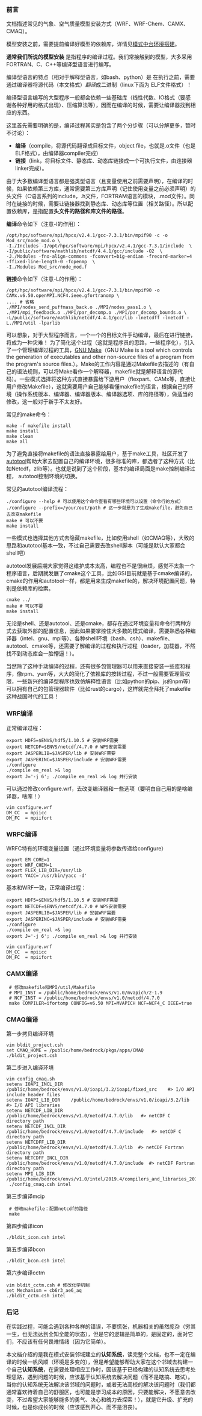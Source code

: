 ### 前言

文档描述常见的气象、空气质量模型安装方式（WRF、WRF-Chem、CAMX、CMAQ）。

模型安装之前，需要提前编译好模型的依赖库，详情见[模式中台环境搭建](http://47.92.132.84:3000/bedrock/envs)。


**通常我们所说的模型安装** 是指程序的编译过程。我们常接触到的模型，大多采用FORTRAN、C、C++等编译型语言进行编写。

编译型语言的特点（相对于解释型语言，如bash、python）是 在执行之前，需要通过编译器将源代码（本文格式）*翻译*成二进制（linux下面为 ELF文件格式）！

编译型语言编写的大型程序一般都会依赖一些基础库（线性代数、IO格式（要感谢各种好用的格式出现）、压缩算法等），因而在编译的时候，需要让编译器找到相应的东西。

这里首先需要明确的是，编译过程其实是包含了两个分步骤（可以分解更多，暂时不讨论）：

* **编译**（compile，将源代码翻译成目标文件，object file，也就是.o文件（也是ELF格式），由编译器compiler完成）
* **链接**（link，将目标文件、静态库、动态库链接成一个可执行文件，由连接器linker完成）。

由于大多数编译型语言都是强类型语言（且变量使用之前需要声明），在编译的时候，如果依赖第三方库，通常需要第三方库声明（记住使用变量之前必须声明）的头文件（C语言系列的include，.h文件，FORTRAM语言的模块，.mod文件）。同时在链接的时候，需要让链接器找到静态库、动态库等位置（相关路径）。所以配置依赖库，是指配置**头文件的路径和库文件的路径**。

**编译**命令如下（注意-I的作用）：
```
/opt/hpc/software/mpi/hpcx/v2.4.1/gcc-7.3.1/bin/mpif90 -c -o Mod_src/node_mod.o \
-I./Includes -I/opt/hpc/software/mpi/hpcx/v2.4.1/gcc-7.3.1/include  \
-I/public/software/mathlib/netcdf/4.4.1/gcc/include -O2  \
-J./Modules -fno-align-commons -fconvert=big-endian -frecord-marker=4 -ffixed-line-length-0 -fopenmp  \
-I./Modules Mod_src/node_mod.f
```

**链接**命令如下（注意-L的作用）：
```
/opt/hpc/software/mpi/hpcx/v2.4.1/gcc-7.3.1/bin/mpif90 -o CAMx.v6.50.openMPI.NCF4.ieee.gfortranomp \
.... # 省略
./MPI/nodes_send_puffmass_back.o ./MPI/nodes_pass1.o \
./MPI/mpi_feedback.o ./MPI/par_decomp.o ./MPI/par_decomp_bounds.o \
-L/public/software/mathlib/netcdf/4.4.1/gcc/lib -lnetcdff -lnetcdf -L./MPI/util -lparlib  
```

可以想象，对于大型程序而言，一个一个的目标文件手动编译，最后在进行链接，将成为一种灾难！ 为了简化这个过程（这就是程序员的思路，一些程序化），引入了一个管理编译过程的工具，[GNU Make](http://www.gnu.org/software/make/)（GNU Make is a tool which controls the generation of executables and other non-source files of a program from the program's source files.）。Make的工作内容是通过Makefile去描述的（有自己的语法规则，可以将Make看作一个解释器，makefile就是解释语言的源代码）。一些模式选择将这种方式直接暴露给下游用户（flexpart、CAMx等，直接让用户修改Makefile），这就需要用户自己能够看懂makefile的语言，根据自己的环境（操作系统版本、编译器、编译器版本、编译器选项、库的路径等），做适当的修改，这一般对于新手不太友好。

常见的make命令：
```
make -f makefile install
make install
make clean
make all
```

为了避免直接将makefile的语法直接暴露给用户，基于make工具，社区开发了[autotool](https://www.gnu.org/software/automake/manual/html_node/Autotools-Introduction.html)帮助大家去配置自己的编译环境，很多标准的库，都选者了这种方式（比如Netcdf，zlib等）。也就是说到了这个阶段，基本的编译局面是make控制编译过程， autotool控制环境的切换。

常见的autotool编译流程：
```
./configure --help # 可以使用这个命令查看有哪些环境可以设置（命令行的方式）
./configure --prefix=/your/out/path # 这一步就是为了生成makefile，避免自己去改变makefile
make # 可以不要
make install
```
一些模式也选择其他方式去隐藏makefile，比如使用shell（如CMAQ等），大致的思路和autotool基本一致，不过自己需要去改shell脚本（可能是默认大家都会shell吧）

autotool发展后期大家觉得这维护成本太高，编程也不是很麻烦，感觉不太象一个程序语言，后期就发展了cmake这个工具，比如GSI目前就是基于cmake编译的，cmake的作用和autotool一样，都是用来生成makefile的，解决环境配置问题，特别是依赖库的检索。
```
cmake ../
make # 可以不要
make install
```

无论是shell、还是autotool、还是cmake，都存在通过环境变量和命令行两种方式去获取外部的配置信息，因此如果要掌控住大多数的模式编译，需要熟悉各种编译器（intel、gnu、mpi等）、各种shell环境（bash、csh）、makefile、autotool、cmake等，还需要了解编译的过程和执行过程（loader，加载器，不然找不到动态库会一脸懵逼！）。

当然除了这种手动编译的过程，还有很多包管理器可以用来直接安装一些库和程序，像rpm、yum等，大大的简化了依赖库的按转过程，不过一般需要管理管权限，一些新兴的编译型程序也效仿解释性语言（比如python的pip、js的npm等）可以拥有自己的包管理器软件（比如rust的cargo），这样就完全拜托了makefile这种战国时代的工具！

### WRF编译
正常编译过程：
```
export HDF5=$ENVS/hdf5/1.10.5 # 安装WRF需要
export NETCDF=$ENVS/netcdf/4.7.0 # WPS安装需要
export JASPERLIB=$JASPER/lib # 安装WRF需要
export JASPERINC=$JASPER/include # 安装WRF需要
./configure
./compile em_real >& log
export J='-j 6'; ./compile em_real >& log 并行安装
```

可以通过修改configure.wrf，去改变编译器和一些选项（要明白自己用的是啥编译器，啥库！）
``` 
vim configure.wrf
DM_CC  = mpiicc
DM_FC  = mpiifort
```

### WRFC编译

WRFC特有的环境变量设置（通过环境变量将参数传递给configure）
```
export EM_CORE=1 
export WRF_CHEM=1
export FLEX_LIB_DIR=/usr/lib
export YACC='/usr/bin/yacc -d'

```
基本和WRF一致，正常编译过程：
```
export HDF5=$ENVS/hdf5/1.10.5 # 安装WRF需要
export NETCDF=$ENVS/netcdf/4.7.0 # WPS安装需要
export JASPERLIB=$JASPER/lib # 安装WRF需要
export JASPERINC=$JASPER/include # 安装WRF需要
./configure
./compile em_real >& log
export J='-j 6'; ./compile em_real >& log 并行安装
```

``` 
vim configure.wrf
DM_CC  = mpiicc
DM_FC  = mpiifort
```

### CAMX编译
```
 # 修改makefile和MPI/util/Makefile
 # MPI_INST = /public/home/bedrock/envs/v1.0/mvapich/2-1.9
 # NCF_INST = /public/home/bedrock/envs/v1.0/netcdf/4.7.0
 make COMPILER=ifortomp CONFIG=v6.50 MPI=MVAPICH NCF=NCF4_C IEEE=true
```

### CMAQ编译
第一步拷贝编译环境
```
vim bldit_project.csh 
set CMAQ_HOME = /public/home/bedrock/pkgs/apps/CMAQ
./bldit_project.csh
```
第二步进入编译环境
```
vim config_cmaq.sh 
setenv IOAPI_INCL_DIR   /public/home/bedrock/envs/v1.0/ioapi/3.2/ioapi/fixed_src    #> I/O API include header files
setenv IOAPI_LIB_DIR    /public/home/bedrock/envs/v1.0/ioapi/3.2/lib    #> I/O API libraries
setenv NETCDF_LIB_DIR   /public/home/bedrock/envs/v1.0/netcdf/4.7.0/lib   #> netCDF C directory path
setenv NETCDF_INCL_DIR  /public/home/bedrock/envs/v1.0/netcdf/4.7.0/include   #> netCDF C directory path
setenv NETCDFF_LIB_DIR  /public/home/bedrock/envs/v1.0/netcdf/4.7.0/lib  #> netCDF Fortran directory path
setenv NETCDFF_INCL_DIR /public/home/bedrock/envs/v1.0/netcdf/4.7.0/include  #> netCDF Fortran directory path
setenv MPI_LIB_DIR  /public/home/bedrock/envs/v1.0/intel/2019.4/compilers_and_libraries_2019.4.243/linux/mpi/intel64 
 ./config_cmaq.csh intel
```

第三步编译mcip
```
 # 修改makefile：配置netcdf的路径
 make 
```

第四步编译icon
```
./bldit_icon.csh intel
```

第五步编译bcon
```
./bldit_bcon.csh intel
```

第六步编译cctm
```
vim bldit_cctm.csh # 修改化学机制
set Mechanism = cb6r3_ae6_aq
./bldit_cctm.csh intel
```

### 后记

在实践过程，可能会遇到各种各样的错误，不要慌张，机器相关的虽然庞杂（穷其一生，也无法达到全知全能的状态），但是它的逻辑是简单的，是固定的，面对它们，不应该有任何畏难情绪（因为它简单）。

本文档介绍的是我在模式安装邻域建立的**认知系统**，读完整个文档，也不一定在编译的时候一帆风顺（环境是多变的），但是希望能够帮助大家在这个邻域去构建一个自己**认知系统**，在需要处理相应工作时，因该基于已经构建的认知系统去思考处理思路，遇到问题的时候，应该基于认知系统去解决问题（而不是瞎搞、瞎试）。当你的认知系统无法解决该邻域的问题时，或者无法高校的解决该问题时（我们都通常喜欢待着自己的舒服区，也可能是学习成本的原因，只要能解决，不愿意去改变，不过希望大家能够能多的勇气、决心和魄力去探索！），就是它升级、扩充的时候，也是你成长的时候（应该感到开心、而不是沮丧）。